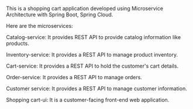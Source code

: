 This is a shopping cart application developed using Microservice Architecture with Spring Boot, Spring Cloud.

Here are the microservices:


Catalog-service: It provides REST API to provide catalog information like products.

Inventory-service: It provides a REST API to manage product inventory.

Cart-service: It provides a REST API to hold the customer's cart details.

Order-service: It provides a REST API to manage orders.

Customer service: It provides a REST API to manage customer information.

Shopping cart-ui: It is a customer-facing front-end web application.
